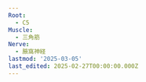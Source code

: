 ```yaml
---
Root:
  - C5
Muscle:
  - 三角筋
Nerve:
  - 腋窩神経
lastmod: '2025-03-05'
last_edited: 2025-02-27T00:00:00.000Z
---
```



